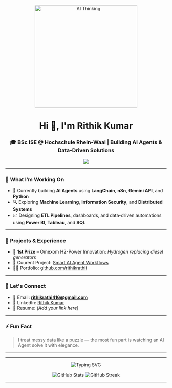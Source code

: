 <p align="center">
  <img src="https://media.giphy.com/media/qgQUggAC3Pfv687qPC/giphy.gif" width="320" alt="AI Thinking">
</p>

<h1 align="center">Hi 👋, I'm Rithik Kumar</h1>
<h3 align="center">🎓 BSc ISE @ Hochschule Rhein-Waal | Building AI Agents & Data-Driven Solutions</h3>

<div style="display: flex; justify-content: center; flex-wrap: nowrap; gap: 0; overflow-x: auto;">
  <img src="https://skillicons.dev/icons?i=python,cpp,c,java,nodejs,sql,numpy,pandas,scikitlearn,tensorflow,docker,git,github&theme=dark" />
</div>

---

### 🚀 What I’m Working On
- 🤖 Currently building **AI Agents** using **LangChain**, **n8n**, **Gemini API**, and **Python**
- 🔍 Exploring **Machine Learning**, **Information Security**, and **Distributed Systems**
- 📈 Designing **ETL Pipelines**, dashboards, and data-driven automations using **Power BI**, **Tableau**, and **SQL**

---

### 💼 Projects & Experience
- 🥇 **1st Prize** – Omexom H2-Power Innovation: *Hydrogen replacing diesel generators*
- 🧠 Cuurent Project: [Smart AI Agent Workflows](https://github.com/rithikrathii/AI-Automation-With-Smart-Workflows-)
- 👨‍💻 Portfolio: [github.com/rithikrathii](https://github.com/rithikrathii)

---

### 🤝 Let's Connect
- 📧 Email: **rithikrathi416@gmail.com**
- 💼 LinkedIn: [Rithik Kumar](https://www.linkedin.com/in/rithik12/)
- 📄 Resume: *(Add your link here)*

---

### ⚡ Fun Fact
> I treat messy data like a puzzle — the most fun part is watching an AI Agent solve it with elegance.

---
---

<p align="center">
  <img src="https://readme-typing-svg.herokuapp.com?font=Fira+Code&weight=500&size=22&duration=3000&pause=500&color=36BCF7&center=true&vCenter=true&width=1000&lines=Turning+data+into+decisions...;Building+smart+AI+agents+with+n8n+%2B+LangChain...;Automating+insights+with+Power+BI+%26+Python...;Welcome+to+my+AI+World!+🤖" alt="Typing SVG">
</p>

<p align="center">
  <img src="https://github-readme-stats.vercel.app/api?username=rithikrathii&show_icons=true&theme=dark&hide_border=true" alt="GitHub Stats" />
  <img src="https://github-readme-streak-stats.herokuapp.com?user=rithikrathii&theme=dark&hide_border=true" alt="GitHub Streak" />
</p>

---

